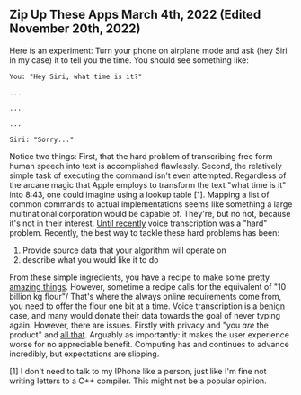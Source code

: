 Zip Up These Apps March 4th, 2022 (Edited November 20th, 2022)
---------------------------------

<!---
Goal: Make people think about why companies choose to implement certain features serverside.
Outline:
- Showcase the problem
- Explain what is happening

-->
Here is an experiment: Turn your phone on airplane mode and ask (hey Siri in my case) it to tell you the time.
You should see something like:

```
You: "Hey Siri, what time is it?"

...

...

...

Siri: "Sorry..."
```

Notice two things:
First, that the hard problem of transcribing free form human speech into text is accomplished flawlessly.
Second, the relatively simple task of executing the command isn't even attempted.
Regardless of the arcane magic that Apple employs to transform the text "what time is it" into 8:43, one could imagine using a lookup table [1].
Mapping a list of common commands to actual implementations seems like something a large multinational corporation would be capable of.
They're, but no not, because it's not in their interest.
[Until recently](https://openai.com/blog/whisper/) voice transcription was a "hard" problem.
Recently, the best way to tackle these hard problems has been:
1) Provide source data that your algorithm will operate on
2) describe what you would like it to do

From these simple ingredients, you have a recipe to make some pretty [amazing things](https://en.wikipedia.org/wiki/Reinheitsgebot).
However, sometime a recipe calls for the equivalent of "10 billion kg flour"/
That's where the always online requirements come from, you need to offer the flour one bit at a time.
Voice transcription is a [benign](https://www.politico.com/news/2022/02/16/my-journey-down-the-rabbit-hole-of-every-journalists-favorite-app-00009216) case, and many would donate their data towards the goal of never typing again.
However, there are issues.
Firstly with privacy and "you _are_ the product" and [all that](https://www.kolide.com/blog/is-grammarly-a-keylogger-what-can-you-do-about-it). 
Arguably as importantly: it makes the user experience worse for no appreciable benefit.
Computing has and continues to advance incredibly, but expectations are slipping.

[1] I don't need to talk to my IPhone like a person, just like I'm fine not writing letters to a C++ compiler. This might not be a popular opinion.
